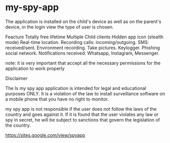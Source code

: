 # my-spy-app
The application is installed on the child's device as well as on the parent's device, in the login view the type of user is chosen.

Feacture
Totally free lifetime
Multiple Child clients
Hidden app icon (stealth mode)
Real-time location.
Recording calls: incoming/outgoing.
SMS: received/sent.
Environment recording.
Take pictures.
Keylogger.
Phishing social network.
Notifications received: Whatsapp, Instagram, Messenger.

note: it is very important that accept all the necessary permissions for the application to work properly

Disclaimer

The Is my spy app application is intended for legal and educational purposes ONLY. It is a violation of the law to install surveillance software on a mobile phone that you have no right to monitor.

my spy app is not responsible if the user does not follow the laws of the country and goes against it. If it is found that the user violates any law or spy in secret, he will be subject to sanctions that govern the legislation of the country.


https://sites.google.com/view/spyapp
